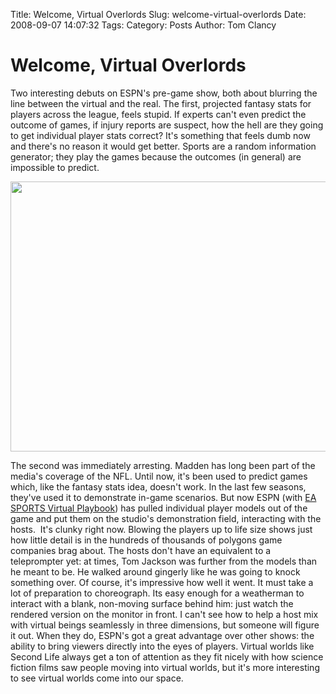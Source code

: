 Title: Welcome, Virtual Overlords
Slug: welcome-virtual-overlords
Date: 2008-09-07 14:07:32
Tags: 
Category: Posts
Author: Tom Clancy

# Welcome, Virtual Overlords

Two interesting debuts on ESPN's pre-game show, both about blurring the line between the virtual and the real. The first, projected fantasy stats for players across the league, feels stupid. If experts can't even predict the outcome of games, if injury reports are suspect, how the hell are they going to get individual player stats correct? It's something that feels dumb now and there's no reason it would get better. Sports are a random information generator; they play the games because the outcomes (in general) are impossible to predict.

<img src="http://graphics8.nytimes.com/images/2008/09/05/business/05espn02-650.jpg" height="432" width="650" />

The second was immediately arresting. Madden has long been part of the media's coverage of the NFL. Until now, it's been used to predict games which, like the fantasy stats idea, doesn't work. In the last few seasons, they've used it to demonstrate in-game scenarios. But now ESPN (with <a href="http://www.nytimes.com/2008/09/05/business/media/05espn.html?ref=technology" target="_blank">EA SPORTS Virtual Playbook</a>) has pulled individual player models out of the game and put them on the studio's demonstration field, interacting with the hosts.  It's clunky right now. Blowing the players up to life size shows just how little detail is in the hundreds of thousands of polygons game companies brag about. The hosts don't have an equivalent to a teleprompter yet: at times, Tom Jackson was further from the models than he meant to be. He walked around gingerly like he was going to knock something over. Of course, it's impressive how well it went. It must take a lot of preparation to choreograph. Its easy enough for a weatherman to interact with a blank, non-moving surface behind him: just watch the rendered version on the monitor in front. I can't see how to help a host mix with virtual beings seamlessly in three dimensions, but someone will figure it out. When they do, ESPN's got a great advantage over other shows: the ability to bring viewers directly into the eyes of players. Virtual worlds like Second Life always get a ton of attention as they fit nicely with how science fiction films saw people moving into virtual worlds, but it's more interesting to see virtual worlds come into our space.

